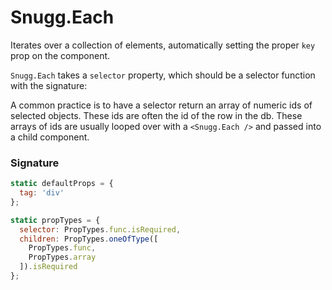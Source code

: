 # Snugg.Each

Iterates over a collection of elements, automatically setting the proper `key` prop on the component.

`Snugg.Each` takes a `selector` property, which should be a selector function with
the signature:

A common practice is to have a selector return an array of numeric ids of selected objects. These ids are often the id of the row in the db. These arrays of ids are usually looped over with a `<Snugg.Each />` and passed into a child component.

### Signature
```js
static defaultProps = {
  tag: 'div'
};

static propTypes = {
  selector: PropTypes.func.isRequired,
  children: PropTypes.oneOfType([
    PropTypes.func,
    PropTypes.array
  ]).isRequired
};
```
